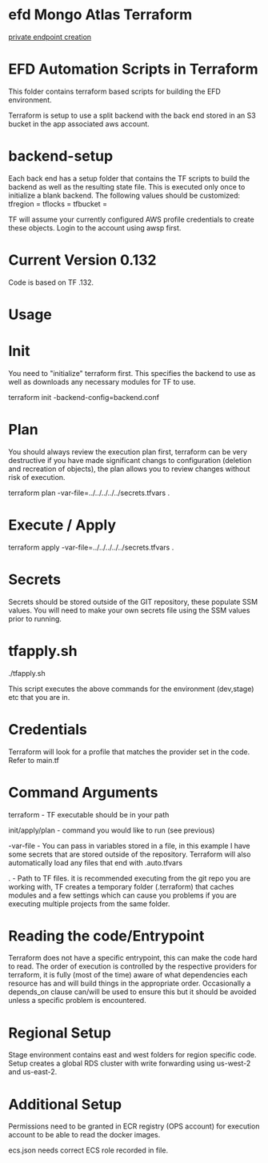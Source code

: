 # efd Mongo Atlas Terraform

[private endpoint creation](../../tf-modules/data-stores/mongo_atlas/README.md)


# EFD Automation Scripts in Terraform

This folder contains terraform based scripts for building the EFD environment.

Terraform is setup to use a split backend with the back end stored in an S3 bucket in the app associated aws account.


# backend-setup
Each back end has a setup folder that contains the TF scripts to build the backend as well as the resulting state file.  This is executed only once to initialize a blank backend.
        The following values should be customized:
          tfregion  = 
          tflocks   = 
          tfbucket  = 

TF will assume your currently configured AWS profile credentials to create these objects.  Login to the account using awsp first.

# Current Version 0.132
Code is based on TF .132.
# Usage

# Init
You need to "initialize" terraform first.  This specifies the backend to use as well as downloads any necessary modules for TF to use.

terraform init -backend-config=backend.conf

# Plan
You should always review the execution plan first, terraform can be very destructive if you have made significant changs to configuration (deletion and recreation of objects), the plan allows you to review changes without risk of execution.

terraform plan -var-file=../../../../../secrets.tfvars .

# Execute / Apply
terraform apply -var-file=../../../../../secrets.tfvars .

# Secrets
Secrets should be stored outside of the GIT repository, these populate SSM values.  You will need to make your own secrets file using the SSM values prior to running.

# tfapply.sh

./tfapply.sh

This script executes the above commands for the environment (dev,stage) etc that you are in.

# Credentials
Terraform will look for a profile that matches the  provider set in the code.  Refer to main.tf
# Command Arguments
terraform - TF executable should be in your path

init/apply/plan - command you would like to run (see previous)

-var-file - You can pass in variables stored in a file, in this example I have some secrets that are stored outside of the repository.  Terraform will also automatically load any files that end with .auto.tfvars

. - Path to TF files.  it is recommended executing from the git repo you are working with, TF creates a temporary folder (.terraform) that caches modules and a few settings which can cause you problems if you are executing multiple projects from the same folder.

# Reading the code/Entrypoint
Terraform does not have a specific entrypoint, this can make the code hard to read.  The order of execution is controlled by the respective providers for terraform, it is fully (most of the time) aware of what dependencies each resource has and will build things in the appropriate order.  Occasionally a depends_on clause can/will be used to ensure this but it should be avoided unless a specific problem is encountered.


# Regional Setup
Stage environment contains east and west folders for region specific code.  Setup creates a global RDS cluster with write forwarding using us-west-2 and us-east-2.


# Additional Setup
Permissions need to be granted in ECR registry (OPS account) for execution account to be able to read the docker images.

ecs.json needs correct ECS role recorded in file.